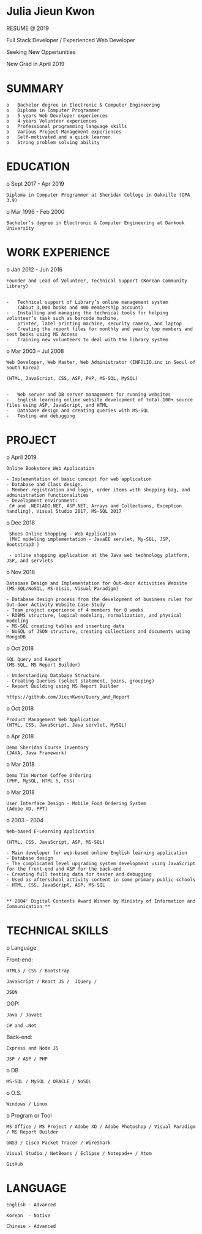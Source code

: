 


 #              Julia Jieun Kwon



RESUME @ 2019 

Full Stack Developer / Experienced Web Developer

Seeking New Oppertunities

New Grad in April 2019  


# SUMMARY

    o	Bachelor degree in Electronic & Computer Engineering
    o	Diploma in Computer Programmer
    o	5 years Web Developer experiences
    o	4 years Volunteer experiences
    o	Professional programming language skills
    o	Various Project Management experiences 
    o	Self-motivated and a quick learner
    o	Strong problem solving ability



# EDUCATION


o Sept 2017 - Apr 2019 	

    Diploma in Computer Programmer at Sheridan College in Oakville (GPA 3.9)
    
o Mar 1996 - Feb 2000	

    Bachelor’s degree in Electronic & Computer Engineering at Dankook University   
    


# WORK EXPERIENCE                 

o Jan 2012 - Jun 2016

    Founder and Lead of Volunteer, Technical Support (Korean Community Library)

       
    -	Technical support of Library’s online management system 
        (about 3,000 books and 400 membership account)    
    -	Installing and managing the technical tools for helping volunteer’s task such as barcode machine, 
        printer, label printing machine, security camera, and laptop
    -	Creating the report files for monthly and yearly top members and best books using MS Access
    -	Training new volunteers to deal with the library system 


o Mar 2003 – Jul 2008	

    Web Developer, Web Master, Web Administrator (INFOLIO.inc in Seoul of South Korea)
    
    (HTML, JavaScript, CSS, ASP, PHP, MS-SQL, MySQL) 
    
    
    -	Web server and DB server management for running websites
    -	English learning online website development of total 100+ source files using ASP, JavaScript, and HTML
    -	Database design and creating queries with MS-SQL 
    -	Testing and debugging  
 
 

# PROJECT

o April 2019
   
    Online Bookstore Web Application 
    
    - Implementation of basic concept for web application 
    - Database and Class design. 
    - Member registration and login, order items with shopping bag, and administration functionalities  
    - Development environment: 
     C# and .NET(ADO.NET, ASP.NET, Arrays and Collections, Exception handling), Visual Studio 2017, MS-SQL 2017

o Dec 2018

     Shoes Online Shopping - Web Application
     (MVC modeling implementation - JavaEE servlet, My-SQL, JSP, Bootstrap3 )
     
     - online shopping application at the Java web technology platform, JSP, and servlets
      

o Nov 2018

    Database Design and Implementation for Out-door Activities Website
    (MS-SQL/NoSQL, MS-Visio, Visual Paradigm)
    
    - Database design process from the development of business rules for Out-door Activity Website Case-Study
    - Team project experience of 4 members for 8 weeks 
    - RDBMS structure, logical modeling, normalization, and physical modeling
    - MS-SQL creating tables and inserting data 
    - NoSQL of JSON structure, creating collections and documents using MongoDB 

o Oct 2018

    SQL Query and Report
    (MS-SQL, MS Report Builder)
    
    - Understanding Database Structure 
    - Creating Queries (select statement, joins, grouping) 
    - Report Building using MS Report Builder 
    
    https://github.com/JieunKwon/Query_and_Report

o Oct 2018

    Product Management Web Application  
    (HTML, CSS, JavaScript, Java servlet, MySQL)
     
o Apr 2018	

    Demo Sheridan Course Inventory 
    (JAVA, Java Framework) 
    
o Mar 2018	

    Demo Tim Horton Coffee Ordering  
    (PHP, MySQL, HTML 5, CSS)
    
o Mar 2018	

    User Interface Design - Mobile Food Ordering System 
    (Adobe XD, PPT) 
    
o 2003 - 2004	

    Web-based E-Learning Application
    
    (HTML, CSS, JavaScript, ASP, MS-SQL)
    
    - Main developer for web-based online English learning application
    - Database design 
    - The complicated level upgrading system development using JavaScript for the front-end and ASP for the back-end
    - Creating full testing data for tester and debugging 
    - Used as afterschool activity content in some primary public schools
    - HTML, CSS, JavaScript, ASP, MS-SQL 


    ** 2004' Digital Contents Award Winner by Ministry of Information and Communication **



# TECHNICAL SKILLS


o Language 

   Front-end: 
    
    HTML5 / CSS / Bootstrap 
    
    JavaScript / React JS /  JQuery / 
    
    JSON
    
  OOP:

    Java / JavaEE
    
    C# and .Net
    
  Back-end:
  
    Express and Node JS
  
    JSP / ASP / PHP
    

o DB 

    MS-SQL / MySQL / ORACLE / NoSQL

o O.S. 
    
    Windows / Linux 


o Program or Tool

    MS Office / MS Project / Adobe XD / Adobe Photoshop / Visual Paradigm / MS Report Builder
    
    GNS3 / Cisco Packet Tracer / WireShark

    Visual Studio / NetBeans / Eclipse / Notepad++ / Atom
    
    GitHub
    
    
    
    
# LANGUAGE


    English - Advanced

    Korean  - Native

    Chinese - Advanced


